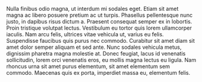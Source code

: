 Nulla finibus odio magna, ut interdum mi sodales eget. Etiam sit amet magna ac libero posuere pretium ac ut turpis. Phasellus pellentesque nunc justo, in dapibus risus dictum a. Praesent consequat semper ex in lobortis. Proin tristique volutpat lectus. Vestibulum eu tortor quis lorem ullamcorper iaculis. Nam arcu felis, ultrices vitae vehicula ut, varius eu felis. Suspendisse faucibus quis purus nec commodo. Curabitur sit amet diam sit amet dolor semper aliquam et sed ante. Nunc sodales vehicula metus, dignissim pharetra magna molestie at. Donec feugiat, lacus id venenatis sollicitudin, lorem orci venenatis eros, eu mollis magna lectus eu ligula. Nam rhoncus urna sit amet purus elementum, sit amet elementum sem commodo. Maecenas quis ex porta, imperdiet massa eu, elementum felis.